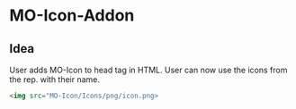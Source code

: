 # MO-Icon-Addon

## Idea

User adds MO-Icon to head tag in HTML.
User can now use the icons from the rep. with their name.
```html
<img src="MO-Icon/Icons/png/icon.png>
```